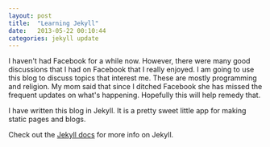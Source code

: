 ```yaml
---
layout: post
title:  "Learning Jekyll"
date:   2013-05-22 00:10:44
categories: jekyll update
---
```


I haven't had Facebook for a while now. However, there were many good discussions that I had on Facebook that I really enjoyed. I am going to use this blog to discuss topics that interest me. These are mostly programming and religion. My mom said that since I ditched Facebook she has missed the frequent updates on what's happening. Hopefully this will help remedy that. 

I have written this blog in Jekyll. It is a pretty sweet little app for making static pages and blogs. 

Check out the [Jekyll docs](http://jekyllrb.com/) for more info on Jekyll.